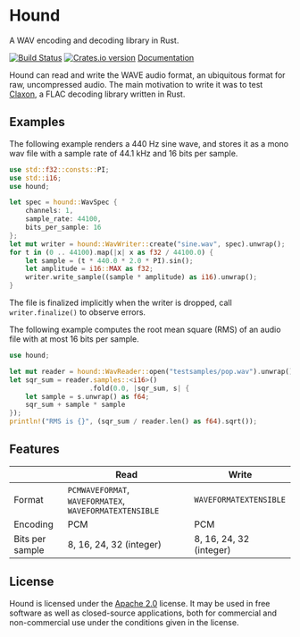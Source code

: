Hound
=====
A WAV encoding and decoding library in Rust.

[![Build Status][ci-img]][ci]
[![Crates.io version][crate-img]][crate]
[Documentation][docs]

Hound can read and write the WAVE audio format, an ubiquitous format for raw,
uncompressed audio. The main motivation to write it was to test
[Claxon][claxon], a FLAC decoding library written in Rust.

Examples
--------
The following example renders a 440 Hz sine wave, and stores it as a mono wav
file with a sample rate of 44.1 kHz and 16 bits per sample.

```rust
use std::f32::consts::PI;
use std::i16;
use hound;

let spec = hound::WavSpec {
    channels: 1,
    sample_rate: 44100,
    bits_per_sample: 16
};
let mut writer = hound::WavWriter::create("sine.wav", spec).unwrap();
for t in (0 .. 44100).map(|x| x as f32 / 44100.0) {
    let sample = (t * 440.0 * 2.0 * PI).sin();
    let amplitude = i16::MAX as f32;
    writer.write_sample((sample * amplitude) as i16).unwrap();
}
```

The file is finalized implicitly when the writer is dropped, call
`writer.finalize()` to observe errors.

The following example computes the root mean square (RMS) of an audio file with
at most 16 bits per sample.

```rust
use hound;

let mut reader = hound::WavReader::open("testsamples/pop.wav").unwrap();
let sqr_sum = reader.samples::<i16>()
                    .fold(0.0, |sqr_sum, s| {
    let sample = s.unwrap() as f64;
    sqr_sum + sample * sample
});
println!("RMS is {}", (sqr_sum / reader.len() as f64).sqrt());
```

Features
--------
|                 | Read                                                    | Write                   |
|-----------------|---------------------------------------------------------|-------------------------|
| Format          | `PCMWAVEFORMAT`, `WAVEFORMATEX`, `WAVEFORMATEXTENSIBLE` | `WAVEFORMATEXTENSIBLE`  |
| Encoding        | PCM                                                     | PCM                     |
| Bits per sample | 8, 16, 24, 32 (integer)                                 | 8, 16, 24, 32 (integer) |

License
-------
Hound is licensed under the [Apache 2.0][apache2] license. It may be used in
free software as well as closed-source applications, both for commercial and
non-commercial use under the conditions given in the license.

[ci-img]:    https://travis-ci.org/ruud-v-a/hound.svg?branch=master
[ci]:        https://travis-ci.org/ruud-v-a/hound
[crate-img]: http://img.shields.io/crates/v/hound.svg
[crate]:     https://crates.io/crates/hound
[docs]:      https://ruud-v-a.github.io/hound/doc/v0.4.0/hound/
[claxon]:    https://github.com/ruud-v-a/claxon
[apache2]:   https://www.apache.org/licenses/LICENSE-2.0
